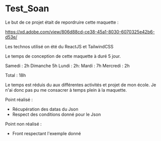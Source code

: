 # Test_Soan

Le but de ce projet était de repordruire cette maquette : 

https://xd.adobe.com/view/806d88cd-ce38-45a1-8030-6070325e42b6-d53e/

Les technos utilisé on été du ReactJS et TailwindCSS

Le temps de conception de cette maquette à duré 5 jour.

Samedi : 2h
Dimanche 5h
Lundi : 2h:
Mardi : 7h
Mercredi : 2h

Total : 18h

Le temps est réduis du aux différentes activités et projet de mon école.
Je n'ai donc pas pu me consacrer à temps plein à la maquette.

Point réalisé : 
  - Récupération des datas du Json
  - Respect des conditions donné pour le Json

Point non réalisé :
  - Front respectant l'exemple donné
